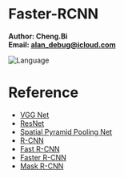 # Faster-RCNN
**Author: Cheng.Bi** \
**Email: alan_debug@icloud.com**

![Language](https://img.shields.io/badge/language-Python%20%2F%20Shell%20-orange.svg)

# Reference
- [VGG Net](https://arxiv.org/pdf/1409.1556.pdf)
- [ResNet](https://arxiv.org/pdf/1512.03385.pdf)
- [Spatial Pyramid Pooling Net](https://arxiv.org/pdf/1406.4729.pdf)
- [R-CNN](https://arxiv.org/pdf/1311.2524.pdf)
- [Fast R-CNN](https://arxiv.org/pdf/1504.08083.pdf)
- [Faster R-CNN](https://arxiv.org/pdf/1506.01497.pdf)
- [Mask R-CNN](https://arxiv.org/pdf/1703.06870.pdf)
